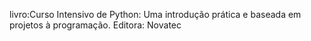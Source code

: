 livro:Curso Intensivo de Python: Uma introdução prática e baseada em projetos à programação.
Editora: Novatec
